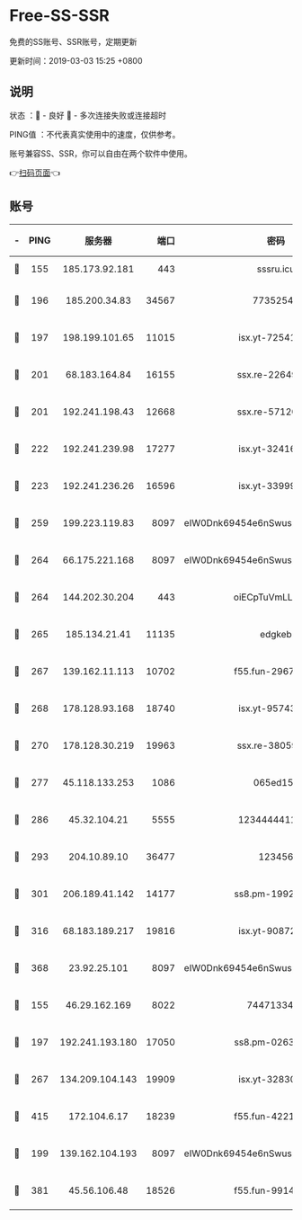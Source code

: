 # Free-SS-SSR

免费的SS账号、SSR账号，定期更新

更新时间：2019-03-03 15:25 +0800

## 说明

状态     ：🙂 - 良好 🙁 - 多次连接失败或连接超时

PING值   ：不代表真实使用中的速度，仅供参考。

账号兼容SS、SSR，你可以自由在两个软件中使用。

👉[扫码页面](https://liesauer.github.io/free-ss-ssr.github.io/)👈

## 账号

|-|PING|服务器|端口|密码|加密方式|区域|
|:----:|:----:|:-----:|-----:|:----:|:----:|:----:|
|🙂|155|185.173.92.181|443|sssru.icu|rc4-md5|RU|
|🙂|196|185.200.34.83|34567|77352549|aes-256-cfb|US|
|🙂|197|198.199.101.65|11015|isx.yt-72541934|aes-256-cfb|US|
|🙂|201|68.183.164.84|16155|ssx.re-22649975|aes-256-cfb|US|
|🙂|201|192.241.198.43|12668|ssx.re-57120332|aes-256-cfb|US|
|🙂|222|192.241.239.98|17277|isx.yt-32416797|aes-256-cfb|US|
|🙂|223|192.241.236.26|16596|isx.yt-33999911|aes-256-cfb|US|
|🙂|259|199.223.119.83|8097|eIW0Dnk69454e6nSwuspv9DmS201tQ0D|aes-256-cfb|US|
|🙂|264|66.175.221.168|8097|eIW0Dnk69454e6nSwuspv9DmS201tQ0D|aes-256-cfb|US|
|🙂|264|144.202.30.204|443|oiECpTuVmLLxk4Ts|aes-256-cfb|US|
|🙂|265|185.134.21.41|11135|edgkeb|aes-256-cfb|GB|
|🙂|267|139.162.11.113|10702|f55.fun-29670357|aes-256-cfb|SG|
|🙂|268|178.128.93.168|18740|isx.yt-95743585|aes-256-cfb|SG|
|🙂|270|178.128.30.219|19963|ssx.re-38059687|aes-256-cfb|SG|
|🙂|277|45.118.133.253|1086|065ed15a|aes-256-cfb|SG|
|🙂|286|45.32.104.21|5555|1234444411111|aes-256-cfb|SG|
|🙂|293|204.10.89.10|36477|123456|aes-256-cfb|US|
|🙂|301|206.189.41.142|14177|ss8.pm-19928527|aes-256-cfb|SG|
|🙂|316|68.183.189.217|19816|isx.yt-90872809|aes-256-cfb|SG|
|🙂|368|23.92.25.101|8097|eIW0Dnk69454e6nSwuspv9DmS201tQ0D|aes-256-cfb|US|
|🙂|155|46.29.162.169|8022|7447133485|aes-256-cfb|RU|
|🙂|197|192.241.193.180|17050|ss8.pm-02632240|aes-256-cfb|US|
|🙂|267|134.209.104.143|19909|isx.yt-32830951|aes-256-cfb|SG|
|🙂|415|172.104.6.17|18239|f55.fun-42215388|aes-256-cfb|US|
|🙁|199|139.162.104.193|8097|eIW0Dnk69454e6nSwuspv9DmS201tQ0D|aes-256-cfb|JP|
|🙁|381|45.56.106.48|18526|f55.fun-99140423|aes-256-cfb|US|
